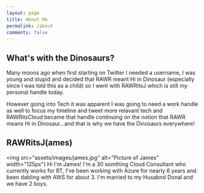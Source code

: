 ```yaml
---
layout: page
title: About Me
permalink: /about
comments: false
---
```


## What's with the Dinosaurs?

Many moons ago when first starting on Twitter I needed a username, I was young and stupid and decided that RAWR meant Hi in Dinosaur (especially since I was told this as a child) so I went with RAWRitsJ which is still my personal handle today.

However going into Tech it was apparent I was going to need a work handle as well to focus my timeline and tweet more relavant tech and RAWRitsCloud became that handle continuing on the notion that RAWR means Hi in Dinosaur...and that is why we have the Dinosaurs everywhere!

## RAWRitsJ(ames)

<img src="assets/images/james.jpg" alt="Picture of James" width="125px")
Hi I'm James! I'm a 30 somthing Cloud Consultant who currently works for BT, I've been working with Azure for nearly 6 years and been dabling with AWS for about 3. I'm married to my Husabnd Donal and we have 2 boys.
